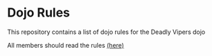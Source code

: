 Dojo Rules
==========

This repository contains a list of dojo rules for the Deadly Vipers dojo

All members should read the rules [(here)](https://github.com/deadlyvipers)
